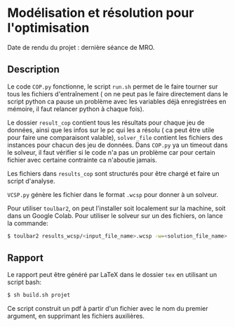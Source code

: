 # Modélisation et résolution pour l'optimisation

Date de rendu du projet : dernière séance de MRO.

## Description

Le code `COP.py` fonctionne, le script `run.sh` permet de le faire tourner sur tous les fichiers d'entraînement
( on ne peut pas le faire directement dans le script python ca pause un problème avec les variables déjà enregistrées en mémoire, il faut relancer python à chaque fois). 

Le dossier `result_cop` contient tous les résultats pour chaque jeu de données, ainsi que les infos sur le pc qui les a résolu
( ca peut être utile pour faire une comparaisont valable), `solver_file` contient les fichiers des instances pour chacun des jeu de données. 
Dans `COP.py` ya un timeout dans le solveur, il faut vérifier si le code n'a pas un problème car pour certain fichier avec certaine contrainte ca n'aboutie jamais. 

Les fichiers dans `results_cop` sont structurés pour être chargé et faire un script d'analyse.

`VCSP.py` génère les fichier dans le format `.wcsp` pour donner à un solveur.

Pour utiliser `toulbar2`, on peut l'installer soit localement sur la machine, soit dans un Google Colab. Pour utiliser le solveur sur un des fichiers, on lance la commande:

```bash
$ toulbar2 results_wcsp/<input_file_name>.wcsp -w=<solution_file_name>.sol
```

## Rapport

Le rapport peut être généré par LaTeX dans le dossier `tex` en utilisant un script bash:

```bash
$ sh build.sh projet
```

Ce script construit un pdf à partir d'un fichier avec le nom du premier argument, en supprimant les fichiers auxilières.  

